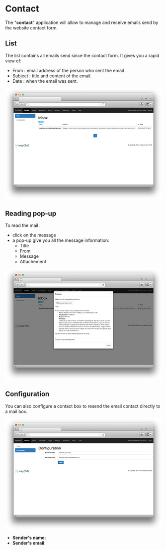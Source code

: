 # Contact

The "**contact**" application will allow to manage and receive emails send by the website contact form.

## List

The list contains all emails send since the contact form.
It gives you a rapid view of: 

* From : email address of the person who sent the email
* Subject : title and content of the email.
* Date : when the email was sent.

![](contact-01.jpg)
## Reading pop-up

To read the mail :

* click on the message 
* a pop-up give you all the message information:
  * Title
  * From 
  * Message
  * Attachement 

![](contact-02.jpg)
## Configuration 

You can also configure a contact box to resend the email contact directly to a mail box.

![](contact-03.jpg)

* **Sender's name**:
* **Sender's email**:
